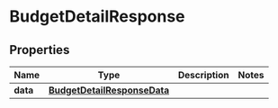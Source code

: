 

# BudgetDetailResponse


## Properties

| Name | Type | Description | Notes |
|------------ | ------------- | ------------- | -------------|
|**data** | [**BudgetDetailResponseData**](BudgetDetailResponseData.md) |  |  |



